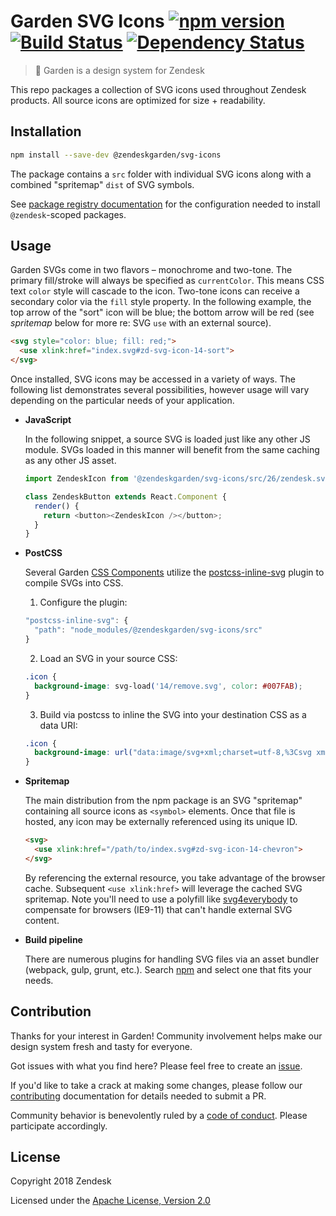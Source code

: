 # Garden SVG Icons [![npm version](https://img.shields.io/npm/v/@zendeskgarden/svg-icons.svg?style=flat-square)](https://www.npmjs.com/package/@zendeskgarden/svg-icons) [![Build Status](https://img.shields.io/travis/zendeskgarden/svg-icons/master.svg?style=flat-square)](https://travis-ci.org/zendeskgarden/svg-icons) [![Dependency Status](https://img.shields.io/david/dev/zendeskgarden/svg-icons.svg?style=flat-square)](https://david-dm.org/zendeskgarden/svg-icons?type=dev)

> :seedling: Garden is a design system for Zendesk

This repo packages a collection of SVG icons used throughout Zendesk
products. All source icons are optimized for size + readability.

## Installation

```sh
npm install --save-dev @zendeskgarden/svg-icons
```

The package contains a `src` folder with individual SVG icons along with
a combined "spritemap" `dist` of SVG symbols.

See [package registry
documentation](https://github.com/zendeskgarden/LANDSCAPE/wiki/Package-Registry)
for the configuration needed to install `@zendesk`-scoped packages.

## Usage

Garden SVGs come in two flavors – monochrome and two-tone. The primary
fill/stroke will always be specified as `currentColor`. This means CSS
text `color` style will cascade to the icon. Two-tone icons can receive
a secondary color via the `fill` style property. In the following
example, the top arrow of the "sort" icon will be blue; the bottom arrow
will be red (see _spritemap_ below for more re: SVG `use` with an
external source).

```html
<svg style="color: blue; fill: red;">
  <use xlink:href="index.svg#zd-svg-icon-14-sort">
</svg>
```

Once installed, SVG icons may be accessed in a variety of ways. The
following list demonstrates several possibilities, however usage will
vary depending on the particular needs of your application.

* **JavaScript**

  In the following snippet, a source SVG is loaded just like any other
  JS module. SVGs loaded in this manner will benefit from the same
  caching as any other JS asset.

  ```js
  import ZendeskIcon from '@zendeskgarden/svg-icons/src/26/zendesk.svg';

  class ZendeskButton extends React.Component {
    render() {
      return <button><ZendeskIcon /></button>;
    }
  }
  ```

* **PostCSS**

  Several Garden [CSS
  Components](https://github.com/zendeskgarden/css-components) utilize
  the [postcss-inline-svg](https://github.com/TrySound/postcss-inline-svg)
  plugin to compile SVGs into CSS.

  1. Configure the plugin:

  ```js
  "postcss-inline-svg": {
    "path": "node_modules/@zendeskgarden/svg-icons/src"
  }
  ```

  2. Load an SVG in your source CSS:

  ```css
  .icon {
    background-image: svg-load('14/remove.svg', color: #007FAB);
  }
  ```

  3. Build via postcss to inline the SVG into your destination CSS as a
     data URI:

  ```css
  .icon {
    background-image: url("data:image/svg+xml;charset=utf-8,%3Csvg xmlns='http://www.w3.org/2000/svg' width='14' height='14' viewBox='0 0 14 14' color='%23007FAB' ...");
  }
  ```

* **Spritemap**

  The main distribution from the npm package is an SVG "spritemap"
  containing all source icons as `<symbol>` elements. Once that file is
  hosted, any icon may be externally referenced using its unique ID.

  ```html
  <svg>
    <use xlink:href="/path/to/index.svg#zd-svg-icon-14-chevron">
  </svg>
  ```

  By referencing the external resource, you take advantage of the
  browser cache. Subsequent `<use xlink:href>` will leverage the cached
  SVG spritemap. Note you'll need to use a polyfill like
  [svg4everybody](https://github.com/jonathantneal/svg4everybody) to
  compensate for browsers (IE9-11) that can't handle external SVG content.

* **Build pipeline**

  There are numerous plugins for handling SVG files via an asset bundler
  (webpack, gulp, grunt, etc.). Search
  [npm](https://www.npmjs.com/search?q=svg) and select one that fits your
  needs.

## Contribution

Thanks for your interest in Garden! Community involvement helps make our
design system fresh and tasty for everyone.

Got issues with what you find here? Please feel free to create an
[issue](https://github.com/zendeskgarden/svg-icons/issues/new).

If you'd like to take a crack at making some changes, please follow our
[contributing](.github/CONTRIBUTING.md) documentation for details needed
to submit a PR.

Community behavior is benevolently ruled by a [code of
conduct](.github/CODE_OF_CONDUCT.md). Please participate accordingly.

## License

Copyright 2018 Zendesk

Licensed under the [Apache License, Version 2.0](LICENSE.md)
